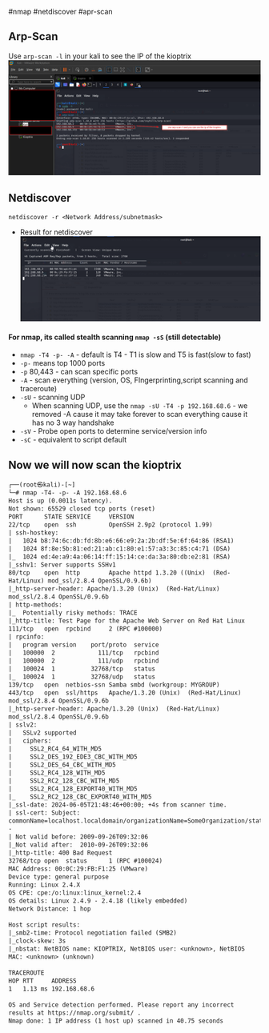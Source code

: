 
#nmap 
#netdiscover
#apr-scan

## Arp-Scan 

Use `arp-scan -l` in your kali to see the IP of the kioptrix
![Alt](../Images/arp-scan.png)


## Netdiscover

```
netdiscover -r <Network Address/subnetmask>
```


- Result for netdiscover
![Alt](../Images/netdiscover_result.png)

#### For nmap, its called stealth scanning `nmap -sS` (still detectable)
- `nmap -T4 -p- -A` - default is T4 - T1 is slow and T5 is fast(slow to fast)
- `-p-` means top 1000 ports
- `-p` 80,443 - can scan specific ports
- `-A` - scan everything (version, OS, FIngerprinting,script scanning and traceroute)
- `-sU` - scanning UDP
	- When scanning UDP, use the `nmap -sU -T4 -p 192.168.68.6` - we removed -A cause it may take forever to scan everything cause it has no 3 way handshake
- `-sV` - Probe open ports to determine service/version info
- `-sC` - equivalent to script default

## Now we will now scan the kioptrix

```
┌──(root㉿kali)-[~]
└─# nmap -T4- -p- -A 192.168.68.6
Host is up (0.0011s latency).                                                                                                                                                                                                               
Not shown: 65529 closed tcp ports (reset)                                                                                                                                                                                                   
PORT      STATE SERVICE     VERSION                                                                                                                                                                                                         
22/tcp    open  ssh         OpenSSH 2.9p2 (protocol 1.99)                                                                                                                                                                                   
| ssh-hostkey:                                                                                                                                                                                                                              
|   1024 b8:74:6c:db:fd:8b:e6:66:e9:2a:2b:df:5e:6f:64:86 (RSA1)                                                                                                                                                                             
|   1024 8f:8e:5b:81:ed:21:ab:c1:80:e1:57:a3:3c:85:c4:71 (DSA)                                                                                                                                                                              
|_  1024 ed:4e:a9:4a:06:14:ff:15:14:ce:da:3a:80:db:e2:81 (RSA)
|_sshv1: Server supports SSHv1
80/tcp    open  http        Apache httpd 1.3.20 ((Unix)  (Red-Hat/Linux) mod_ssl/2.8.4 OpenSSL/0.9.6b)
|_http-server-header: Apache/1.3.20 (Unix)  (Red-Hat/Linux) mod_ssl/2.8.4 OpenSSL/0.9.6b
| http-methods: 
|_  Potentially risky methods: TRACE
|_http-title: Test Page for the Apache Web Server on Red Hat Linux
111/tcp   open  rpcbind     2 (RPC #100000)
| rpcinfo: 
|   program version    port/proto  service
|   100000  2            111/tcp   rpcbind
|   100000  2            111/udp   rpcbind
|   100024  1          32768/tcp   status
|_  100024  1          32768/udp   status
139/tcp   open  netbios-ssn Samba smbd (workgroup: MYGROUP)
443/tcp   open  ssl/https   Apache/1.3.20 (Unix)  (Red-Hat/Linux) mod_ssl/2.8.4 OpenSSL/0.9.6b
|_http-server-header: Apache/1.3.20 (Unix)  (Red-Hat/Linux) mod_ssl/2.8.4 OpenSSL/0.9.6b
| sslv2: 
|   SSLv2 supported
|   ciphers: 
|     SSL2_RC4_64_WITH_MD5
|     SSL2_DES_192_EDE3_CBC_WITH_MD5
|     SSL2_DES_64_CBC_WITH_MD5
|     SSL2_RC4_128_WITH_MD5
|     SSL2_RC2_128_CBC_WITH_MD5
|     SSL2_RC4_128_EXPORT40_WITH_MD5
|_    SSL2_RC2_128_CBC_EXPORT40_WITH_MD5
|_ssl-date: 2024-06-05T21:48:46+00:00; +4s from scanner time.
| ssl-cert: Subject: commonName=localhost.localdomain/organizationName=SomeOrganization/stateOrProvinceName=SomeState/countryName=--
| Not valid before: 2009-09-26T09:32:06
|_Not valid after:  2010-09-26T09:32:06
|_http-title: 400 Bad Request
32768/tcp open  status      1 (RPC #100024)
MAC Address: 00:0C:29:FB:F1:25 (VMware)
Device type: general purpose
Running: Linux 2.4.X
OS CPE: cpe:/o:linux:linux_kernel:2.4
OS details: Linux 2.4.9 - 2.4.18 (likely embedded)
Network Distance: 1 hop

Host script results:
|_smb2-time: Protocol negotiation failed (SMB2)
|_clock-skew: 3s
|_nbstat: NetBIOS name: KIOPTRIX, NetBIOS user: <unknown>, NetBIOS MAC: <unknown> (unknown)

TRACEROUTE
HOP RTT     ADDRESS
1   1.13 ms 192.168.68.6

OS and Service detection performed. Please report any incorrect results at https://nmap.org/submit/ .
Nmap done: 1 IP address (1 host up) scanned in 40.75 seconds

```

